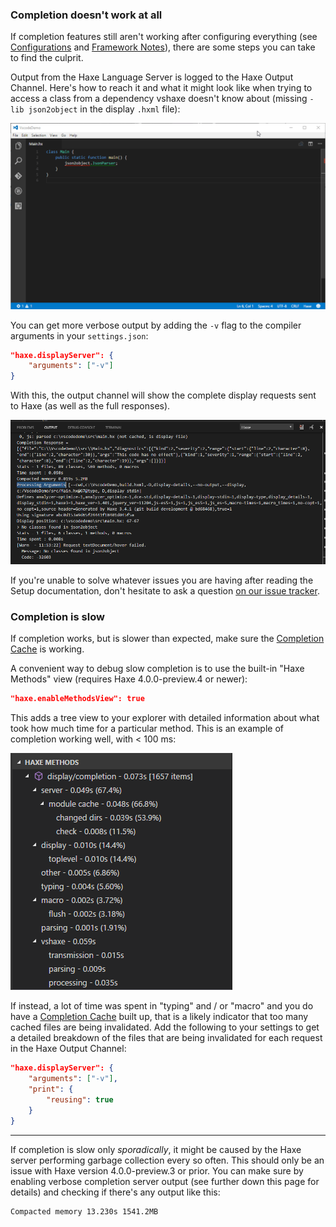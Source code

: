 ### Completion doesn't work at all

If completion features still aren't working after configuring everything (see [Configurations](/vshaxe/vshaxe/wiki/Configuration#configurations-and-display-server) and [Framework Notes](/vshaxe/vshaxe/wiki/Framework-Notes)), there are some steps you can take to find the culprit.

Output from the Haxe Language Server is logged to the Haxe Output Channel. Here's how to reach it and what it might look like when trying to access a class from a dependency vshaxe doesn't know about (missing `-lib json2object` in the display `.hxml` file):

![](images/troubleshooting/output-channel-.gif)

You can get more verbose output by adding the `-v` flag to the compiler arguments in your `settings.json`:

```json
"haxe.displayServer": {
    "arguments": ["-v"]
}
```

With this, the output channel will show the complete display requests sent to Haxe (as well as the full responses).

![](images/troubleshooting/verbose.png)

If you're unable to solve whatever issues you are having after reading the Setup documentation, don't hesitate to ask a question [on our issue tracker](https://github.com/vshaxe/vshaxe/issues/new).

### Completion is slow

If completion works, but is slower than expected, make sure the [Completion Cache](/vshaxe/vshaxe/wiki/Completion-Cache) is working.

A convenient way to debug slow completion is to use the built-in "Haxe Methods" view (requires Haxe 4.0.0-preview.4 or newer):

```json
"haxe.enableMethodsView": true
```

This adds a tree view to your explorer with detailed information about what took how much time for a particular method. This is an example of completion working well, with < 100 ms:

![](images/troubleshooting/completion-breakdown.png)

If instead, a lot of time was spent in "typing" and / or "macro" and you do have a [Completion Cache](/vshaxe/vshaxe/wiki/Completion-Cache) built up, that is a likely indicator that too many cached files are being invalidated. Add the following to your settings to get a detailed breakdown of the files that are being invalidated for each request in the Haxe Output Channel:

```json
"haxe.displayServer": {
    "arguments": ["-v"],
    "print": {
        "reusing": true
    }
}
```

---

If completion is slow only _sporadically_, it might be caused by the Haxe server performing garbage collection every so often. This should only be an issue with Haxe version 4.0.0-preview.3 or prior. You can make sure by enabling verbose completion server output (see further down this page for details) and checking if there's any output like this:


```
Compacted memory 13.230s 1541.2MB
```
